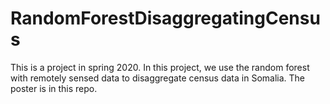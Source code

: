 # RandomForestDisaggregatingCensus #
This is a project in spring 2020. In this project, we use the random forest with remotely sensed data to disaggregate census data in Somalia. The poster is in this repo.
